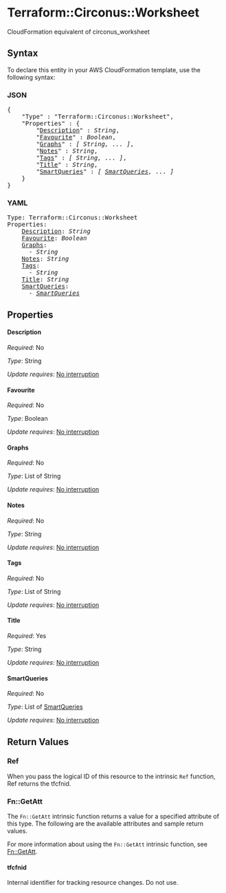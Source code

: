 # Terraform::Circonus::Worksheet

CloudFormation equivalent of circonus_worksheet

## Syntax

To declare this entity in your AWS CloudFormation template, use the following syntax:

### JSON

<pre>
{
    "Type" : "Terraform::Circonus::Worksheet",
    "Properties" : {
        "<a href="#description" title="Description">Description</a>" : <i>String</i>,
        "<a href="#favourite" title="Favourite">Favourite</a>" : <i>Boolean</i>,
        "<a href="#graphs" title="Graphs">Graphs</a>" : <i>[ String, ... ]</i>,
        "<a href="#notes" title="Notes">Notes</a>" : <i>String</i>,
        "<a href="#tags" title="Tags">Tags</a>" : <i>[ String, ... ]</i>,
        "<a href="#title" title="Title">Title</a>" : <i>String</i>,
        "<a href="#smartqueries" title="SmartQueries">SmartQueries</a>" : <i>[ <a href="smartqueries.md">SmartQueries</a>, ... ]</i>
    }
}
</pre>

### YAML

<pre>
Type: Terraform::Circonus::Worksheet
Properties:
    <a href="#description" title="Description">Description</a>: <i>String</i>
    <a href="#favourite" title="Favourite">Favourite</a>: <i>Boolean</i>
    <a href="#graphs" title="Graphs">Graphs</a>: <i>
      - String</i>
    <a href="#notes" title="Notes">Notes</a>: <i>String</i>
    <a href="#tags" title="Tags">Tags</a>: <i>
      - String</i>
    <a href="#title" title="Title">Title</a>: <i>String</i>
    <a href="#smartqueries" title="SmartQueries">SmartQueries</a>: <i>
      - <a href="smartqueries.md">SmartQueries</a></i>
</pre>

## Properties

#### Description

_Required_: No

_Type_: String

_Update requires_: [No interruption](https://docs.aws.amazon.com/AWSCloudFormation/latest/UserGuide/using-cfn-updating-stacks-update-behaviors.html#update-no-interrupt)

#### Favourite

_Required_: No

_Type_: Boolean

_Update requires_: [No interruption](https://docs.aws.amazon.com/AWSCloudFormation/latest/UserGuide/using-cfn-updating-stacks-update-behaviors.html#update-no-interrupt)

#### Graphs

_Required_: No

_Type_: List of String

_Update requires_: [No interruption](https://docs.aws.amazon.com/AWSCloudFormation/latest/UserGuide/using-cfn-updating-stacks-update-behaviors.html#update-no-interrupt)

#### Notes

_Required_: No

_Type_: String

_Update requires_: [No interruption](https://docs.aws.amazon.com/AWSCloudFormation/latest/UserGuide/using-cfn-updating-stacks-update-behaviors.html#update-no-interrupt)

#### Tags

_Required_: No

_Type_: List of String

_Update requires_: [No interruption](https://docs.aws.amazon.com/AWSCloudFormation/latest/UserGuide/using-cfn-updating-stacks-update-behaviors.html#update-no-interrupt)

#### Title

_Required_: Yes

_Type_: String

_Update requires_: [No interruption](https://docs.aws.amazon.com/AWSCloudFormation/latest/UserGuide/using-cfn-updating-stacks-update-behaviors.html#update-no-interrupt)

#### SmartQueries

_Required_: No

_Type_: List of <a href="smartqueries.md">SmartQueries</a>

_Update requires_: [No interruption](https://docs.aws.amazon.com/AWSCloudFormation/latest/UserGuide/using-cfn-updating-stacks-update-behaviors.html#update-no-interrupt)

## Return Values

### Ref

When you pass the logical ID of this resource to the intrinsic `Ref` function, Ref returns the tfcfnid.

### Fn::GetAtt

The `Fn::GetAtt` intrinsic function returns a value for a specified attribute of this type. The following are the available attributes and sample return values.

For more information about using the `Fn::GetAtt` intrinsic function, see [Fn::GetAtt](https://docs.aws.amazon.com/AWSCloudFormation/latest/UserGuide/intrinsic-function-reference-getatt.html).

#### tfcfnid

Internal identifier for tracking resource changes. Do not use.

